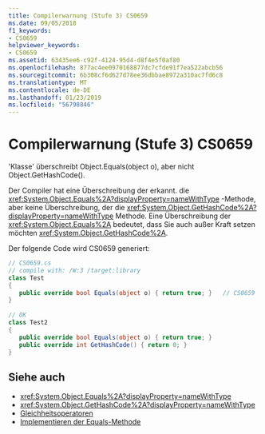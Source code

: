 ```yaml
---
title: Compilerwarnung (Stufe 3) CS0659
ms.date: 09/05/2018
f1_keywords:
- CS0659
helpviewer_keywords:
- CS0659
ms.assetid: 63435ee6-c92f-4124-95d4-d8f4e5f0af80
ms.openlocfilehash: 877ac4ee0970168877dc7cfde91f7ea522abcb56
ms.sourcegitcommit: 6b308cf6d627d78ee36dbbae8972a310ac7fd6c8
ms.translationtype: MT
ms.contentlocale: de-DE
ms.lasthandoff: 01/23/2019
ms.locfileid: "56798846"
---
```

# <a name="compiler-warning-level-3-cs0659"></a>Compilerwarnung (Stufe 3) CS0659

'Klasse' überschreibt Object.Equals(object o), aber nicht Object.GetHashCode().  

Der Compiler hat eine Überschreibung der erkannt. die <xref:System.Object.Equals%2A?displayProperty=nameWithType> -Methode, aber keine Überschreibung, der die <xref:System.Object.GetHashCode%2A?displayProperty=nameWithType> Methode. Eine Überschreibung der <xref:System.Object.Equals%2A> bedeutet, dass Sie auch außer Kraft setzen möchten <xref:System.Object.GetHashCode%2A>.  

Der folgende Code wird CS0659 generiert:  

```csharp
// CS0659.cs  
// compile with: /W:3 /target:library  
class Test
{  
   public override bool Equals(object o) { return true; }   // CS0659  
}  
  
// OK  
class Test2  
{  
   public override bool Equals(object o) { return true; }  
   public override int GetHashCode() { return 0; }  
}  
```

## <a name="see-also"></a>Siehe auch

- <xref:System.Object.Equals%2A?displayProperty=nameWithType>
- <xref:System.Object.GetHashCode%2A?displayProperty=nameWithType>
- [Gleichheitsoperatoren](../../standard/design-guidelines/equality-operators.md)
- [Implementieren der Equals-Methode](https://docs.microsoft.com/previous-versions/dotnet/netframework-4.0/336aedhh(v=vs.100))
